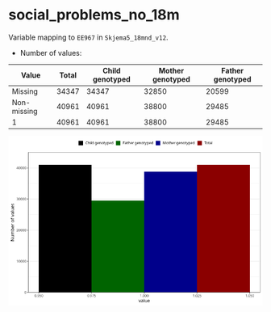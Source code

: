 # social_problems_no_18m
Variable mapping to `EE967` in `Skjema5_18mnd_v12`.
- Number of values:

| Value | Total | Child genotyped | Mother genotyped | Father genotyped |
| ----- | ----- | --------------- | ---------------- | ---------------- |
| Missing | 34347 | 34347 | 32850 | 20599 |
| Non-missing | 40961 | 40961 | 38800 | 29485 |
| 1 | 40961 | 40961 | 38800 | 29485 |



![](social_problems_no_18m_n.png)



